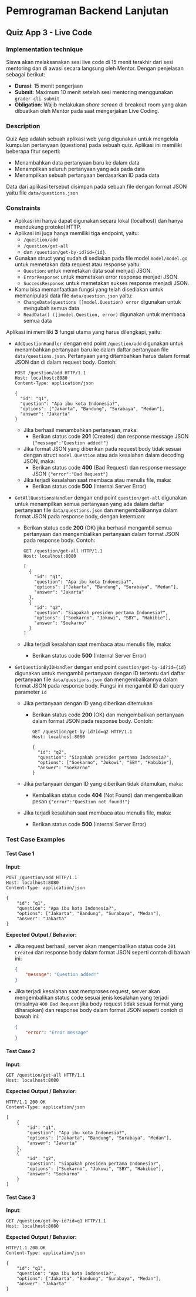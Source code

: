 # Pemrograman Backend Lanjutan

## Quiz App 3 - Live Code

### Implementation technique

Siswa akan melaksanakan sesi live code di 15 menit terakhir dari sesi mentoring dan di awasi secara langsung oleh Mentor. Dengan penjelasan sebagai berikut:

- **Durasi**: 15 menit pengerjaan
- **Submit**: Maximum 10 menit setelah sesi mentoring menggunakan `grader-cli submit`
- **Obligation**: Wajib melakukan _share screen_ di breakout room yang akan dibuatkan oleh Mentor pada saat mengerjakan Live Coding.

### Description

Quiz App adalah sebuah aplikasi web yang digunakan untuk mengelola kumpulan pertanyaan (questions) pada sebuah quiz. Aplikasi ini memiliki beberapa fitur seperti:

- Menambahkan data pertanyaan baru ke dalam data
- Menampilkan seluruh pertanyaan yang ada pada data
- Menampilkan sebuah pertanyaan berdasarkan ID pada data

Data dari aplikasi tersebut disimpan pada sebuah file dengan format JSON yaitu file `data/questions.json`

### Constraints

- Aplikasi ini hanya dapat digunakan secara lokal (localhost) dan hanya mendukung protokol HTTP.
- Aplikasi ini juga hanya memiliki tiga endpoint, yaitu:
  - `/question/add`
  - `/question/get-all`
  - dan `/question/get-by-id?id={id}`.
- Gunakan struct yang sudah di sediakan pada file model `model/model.go` untuk memetakan data request atau response yaitu:
  - `Question`: untuk memetakan data soal menjadi JSON.
  - `ErrorResponse`: untuk memetakan error response menjadi JSON.
  - `SuccessResponse`: untuk memetakan sukses response menjadi JSON.
- Kamu bisa memanfaatkan fungsi yang telah disediakan untuk memanipulasi data file `data/question.json` yaitu:
  - `ChangeData(questions []model.Question) error` digunakan untuk mengubah semua data
  - `ReadData() ([]model.Question, error)` digunakan untuk membaca semua data

Aplikasi ini memiliki **3** fungsi utama yang harus dilengkapi, yaitu:

- `AddQuestionHandler` dengan end point `/question/add` digunakan untuk menambahkan pertanyaan baru ke dalam daftar pertanyaan file `data/questions.json`. Pertanyaan yang ditambahkan harus dalam format JSON dan di dalam request body. Contoh:

  ```http
  POST /question/add HTTP/1.1
  Host: localhost:8080
  Content-Type: application/json

  {
    "id": "q1",
    "question": "Apa ibu kota Indonesia?",
    "options": ["Jakarta", "Bandung", "Surabaya", "Medan"],
    "answer": "Jakarta"
  }
  ```
  
  - Jika berhasil menambahkan pertanyaan, maka:
    - Berikan status code **201** (Created) dan response message JSON `{"message":"Question added!"}`
  - Jika format JSON yang diberikan pada request body tidak sesuai dengan struct `model.Question` atau ada kesalahan dalam decoding JSON, maka:
    - Berikan status code  **400** (Bad Request) dan response message JSON `{"error":"Bad Request"}`
  - Jika terjadi kesalahan saat membaca atau menulis file, maka:
    - Berikan status code  **500** (Internal Server Error)
- `GetAllQuestionsHandler` dengan end point `question/get-all` digunakan untuk menampilkan semua pertanyaan yang ada dalam daftar pertanyaan file `data/questions.json` dan mengembalikannya dalam format JSON pada response body, dengan ketentuan:
  - Berikan status code **200** (OK) jika berhasil mengambil semua pertanyaan dan mengembalikan pertanyaan dalam format JSON pada response body. Contoh:

    ```http
    GET /question/get-all HTTP/1.1
    Host: localhost:8080

    [
      {
        "id": "q1",
        "question": "Apa ibu kota Indonesia?",
        "options": ["Jakarta", "Bandung", "Surabaya", "Medan"],
        "answer": "Jakarta"
      },
      {
        "id": "q2",
        "question": "Siapakah presiden pertama Indonesia?",
        "options": ["Soekarno", "Jokowi", "SBY", "Habibie"],
        "answer": "Soekarno"
      }
    ]
    ```

  - Jika terjadi kesalahan saat membaca atau menulis file, maka:
    - Berikan status code  **500** (Internal Server Error)
- `GetQuestionByIDHandler` dengan end point `question/get-by-id?id={id}` digunakan untuk mengambil pertanyaan dengan ID tertentu dari daftar pertanyaan file `data/questions.json` dan mengembalikannya dalam format JSON pada response body. Fungsi ini mengambil ID dari query parameter `id`
  - Jika pertanyaan dengan ID yang diberikan ditemukan
    - Berikan status code **200** (OK) dan mengembalikan pertanyaan dalam format JSON pada response body. Contoh:

      ```http
      GET /question/get-by-id?id=q2 HTTP/1.1
      Host: localhost:8080
      
      {
        "id": "q2",
        "question": "Siapakah presiden pertama Indonesia?",
        "options": ["Soekarno", "Jokowi", "SBY", "Habibie"],
        "answer": "Soekarno"
      }
      ```

  - Jika pertanyaan dengan ID yang diberikan tidak ditemukan, maka:
    - Kembalikan status code **404** (Not Found) dan mengembalikan pesan `{"error":"Question not found!"}`
  - Jika terjadi kesalahan saat membaca atau menulis file, maka:
    - Berikan status code  **500** (Internal Server Error)

### Test Case Examples

#### Test Case 1

**Input**:

```http
POST /question/add HTTP/1.1
Host: localhost:8080
Content-Type: application/json

{
    "id": "q1",
    "question": "Apa ibu kota Indonesia?",
    "options": ["Jakarta", "Bandung", "Surabaya", "Medan"],
    "answer": "Jakarta"
}
```

**Expected Output / Behavior:**

- Jika request berhasil, server akan mengembalikan status code `201 Created` dan response body dalam format JSON seperti contoh di bawah ini:

  ```json
  {
      "message": "Question added!"
  }
  ```

- Jika terjadi kesalahan saat memproses request, server akan mengembalikan status code sesuai jenis kesalahan yang terjadi (misalnya `400 Bad Request` jika body request tidak sesuai format yang diharapkan) dan response body dalam format JSON seperti contoh di bawah ini:

  ```json
  {
      "error": "Error message"
  }
  ```

#### Test Case 2

**Input**:

```http
GET /question/get-all HTTP/1.1
Host: localhost:8080
```

**Expected Output / Behavior:**

```http
HTTP/1.1 200 OK
Content-Type: application/json

[
    {
        "id": "q1",
        "question": "Apa ibu kota Indonesia?",
        "options": ["Jakarta", "Bandung", "Surabaya", "Medan"],
        "answer": "Jakarta"
    },
    {
        "id": "q2",
        "question": "Siapakah presiden pertama Indonesia?",
        "options": ["Soekarno", "Jokowi", "SBY", "Habibie"],
        "answer": "Soekarno"
    }
]
```

#### Test Case 3

**Input**:

```http
GET /question/get-by-id?id=q1 HTTP/1.1
Host: localhost:8080
```

**Expected Output / Behavior:**

```http
HTTP/1.1 200 OK
Content-Type: application/json

{
    "id": "q1",
    "question": "Apa ibu kota Indonesia?",
    "options": ["Jakarta", "Bandung", "Surabaya", "Medan"],
    "answer": "Jakarta"
}
```

